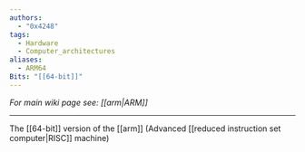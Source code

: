 ```yaml
---
authors: 
  - "0x4248"
tags:
  - Hardware
  - Computer_architectures
aliases:
  - ARM64
Bits: "[[64-bit]]"
---
```

*For main wiki page see: [[arm|ARM]]*
___
The [[64-bit]] version of the [[arm]] (Advanced [[reduced instruction set computer|RISC]] machine)